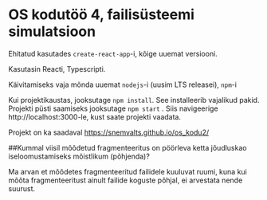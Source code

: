 OS kodutöö 4, failisüsteemi simulatsioon
=======
Ehitatud kasutades `create-react-app`-i, kõige uuemat versiooni.

Kasutasin Reacti, Typescripti.

Käivitamiseks vaja mõnda uuemat `nodejs`-i (uusim LTS releasei), `npm`-i

Kui projektikaustas, jooksutage `npm install`. See installeerib vajalikud pakid.
Projekti püsti saamiseks jooksutage `npm start` . Siis navigeerige http://localhost:3000-le, kust saate projekti vaadata.

Projekt on ka saadaval https://snemvalts.github.io/os_kodu2/

##Kummal viisil mõõdetud fragmenteeritus on pöörleva ketta jõudluskao iseloomustamiseks mõistlikum (põhjenda)?

Ma arvan et mõõdetes fragmenteeritud failidele kuuluvat ruumi, kuna kui mõõta fragmenteeritust ainult failide koguste põhjal, ei arvestata nende suurust.
